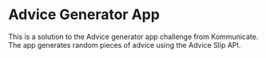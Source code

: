 <h1>Advice Generator App</h1>
<p>This is a solution to the Advice generator app challenge from Kommunicate. The app generates random pieces of advice using the Advice Slip API.</p>
